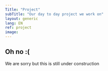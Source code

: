 ```yaml
---
Title: "Project"
subTitle: "Our day to day project we work on"
layout: generic
lang: EN
ref: project
image: 
---
```


## Oh no :(
We are sorry but this is still under construction
